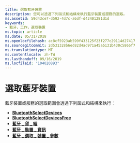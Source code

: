 ```yaml
---
title: 選取藍牙裝置
description: 您可以透過下列函式和結構來執行藍牙裝置或服務的選取。
ms.assetid: 59d43ce7-d592-4d7c-a6df-d42401281d1d
keywords:
- 藍牙，工作，選取裝置
ms.topic: article
ms.date: 05/31/2018
ms.openlocfilehash: ac8cf5923ab599f433125f23f277c29114d27417
ms.sourcegitcommit: 2d531328b6ed82d4ad971a45a5131b430c5866f7
ms.translationtype: MT
ms.contentlocale: zh-TW
ms.lasthandoff: 09/16/2019
ms.locfileid: "104020893"
---
```

# <a name="selecting-a-bluetooth-device"></a>選取藍牙裝置

藍牙裝置或服務的選取範圍會透過下列函式和結構來執行：

-   [**BluetoothSelectDevices**](/windows/desktop/api/BluetoothAPIs/nf-bluetoothapis-bluetoothselectdevices)
-   [**BluetoothSelectDevicesFree**](/windows/desktop/api/BluetoothAPIs/nf-bluetoothapis-bluetoothselectdevicesfree)
-   [**藍牙 \_ 貨 \_ 組**](/windows/desktop/api/BluetoothAPIs/ns-bluetoothapis-bluetooth_cod_pairs)
-   [**藍牙 \_ 裝置 \_ 資訊**](/windows/win32/api/bluetoothapis/ns-bluetoothapis-bluetooth_device_info_struct)
-   [**藍牙 \_ 選取 \_ 裝置 \_ 參數**](/windows/desktop/api/BluetoothAPIs/ns-bluetoothapis-bluetooth_select_device_params)

 

 




